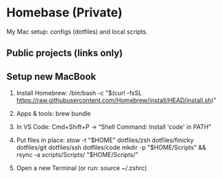 # Homebase (Private)

My Mac setup: configs (dotfiles) and local scripts.

## Public projects (links only)

<!-- - mytool → https://github.com/YOURNAME/mytool -->
<!-- - myapp  → https://github.com/YOURNAME/myapp -->

## Setup new MacBook

1) Install Homebrew:
   /bin/bash -c "$(curl -fsSL https://raw.githubusercontent.com/Homebrew/install/HEAD/install.sh)"

2) Apps & tools:
   brew bundle

3) In VS Code: Cmd+Shift+P → “Shell Command: Install 'code' in PATH”

4) Put files in place:
   stow -t "$HOME" dotfiles/zsh dotfiles/finicky dotfiles/git dotfiles/ssh dotfiles/code
   mkdir -p "$HOME/Scripts" && rsync -a scripts/Scripts/ "$HOME/Scripts/"

5) Open a new Terminal (or run: source ~/.zshrc)
